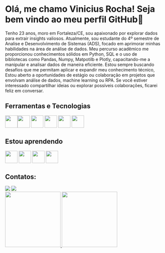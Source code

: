 # Olá, me chamo Vinicius Rocha! Seja bem vindo ao meu perfil GitHub👋
Tenho 23 anos, moro em Fortaleza/CE, sou apaixonado por explorar dados para extrair insights valiosos. Atualmente, sou estudante do 4º semestre de Analise e Desenvolvimento de Sistemas (ADS), focado em aprimorar minhas habilidades na área de análise de dados. Meu percurso acadêmico me proporcionou conhecimentos sólidos em Python, SQL e o uso de bibliotecas como Pandas, Numpy, Matpotilb e Plotly, capacitando-me a manipular e analisar dados de maneira eficiente. Estou sempre buscando desafios que me permitam aplicar e expandir meu conhecimento técnico, Estou aberto a oportunidades de estágio ou colaboração em projetos que envolvam análise de dados, machine learning ou RPA. Se você estiver interessado compartilhar ideias ou explorar possíveis colaborações, ficarei feliz em conversar.

## Ferramentas e Tecnologias     
<img loading="lazy" src="https://cdn.jsdelivr.net/gh/devicons/devicon@latest/icons/jupyter/jupyter-original-wordmark.svg" width="40" height="40"/><img loading="lazy" src="https://cdn.jsdelivr.net/gh/devicons/devicon@latest/icons/python/python-original.svg" width="40" height="40"/>
<img loading="lazy" src="https://cdn.jsdelivr.net/gh/devicons/devicon@latest/icons/pandas/pandas-original-wordmark.svg" width="40" height="40"/>
<img loading="lazy" src="https://cdn.jsdelivr.net/gh/devicons/devicon@latest/icons/matplotlib/matplotlib-original-wordmark.svg" width="40" height="40"/>
<img loading="lazy" src="https://cdn.jsdelivr.net/gh/devicons/devicon@latest/icons/microsoftsqlserver/microsoftsqlserver-original-wordmark.svg" width="40" height="40"/>
<img loading="lazy" src="https://cdn.jsdelivr.net/gh/devicons/devicon@latest/icons/plotly/plotly-original.svg" width="40" height="40"/>
## Estou aprendendo
<img loading="lazy" src="https://cdn.jsdelivr.net/gh/devicons/devicon@latest/icons/selenium/selenium-original.svg" width="40" height="40"/>
<img loading="lazy" src="https://cdn.jsdelivr.net/gh/devicons/devicon@latest/icons/scikitlearn/scikitlearn-original.svg" width="40" height="40"/>
<img loading="lazy" src="https://cdn.jsdelivr.net/gh/devicons/devicon@latest/icons/docker/docker-original-wordmark.svg" width="40" height="40"/>
<img loading="lazy" src="https://cdn.jsdelivr.net/gh/devicons/devicon@latest/icons/linux/linux-original.svg" width="40" height="40"/>

## Contatos:
<div>
<a href="https://instagram.com/jviniciusar" target="_blank"><img loading="lazy" src="https://img.shields.io/badge/-Instagram-%23E4405F?style=for-the-badge&logo=instagram&logoColor=white" target="_blank"></a>
<a href="https://www.linkedin.com/in/viniciusrocha--/" target="_blank"><img loading="lazy" src="https://img.shields.io/badge/-LinkedIn-%230077B5?style=for-the-badge&logo=linkedin&logoColor=white" target="_blank"></a> 

</div>   

<div>
<a href="https://github.com/viniciusrocha85">
<img loading="lazy" height="180em" src="https://github-readme-stats.vercel.app/api/top-langs/?username=viniciusrocha85&layout=compact&langs_count=7&theme=dracula"/>
<img loading="lazy" height="180em" src="https://github-readme-stats.vercel.app/api?username=viniciusrocha85&show_icons=true&theme=dracula&include_all_commits=true&count_private=true"/>
</div>
